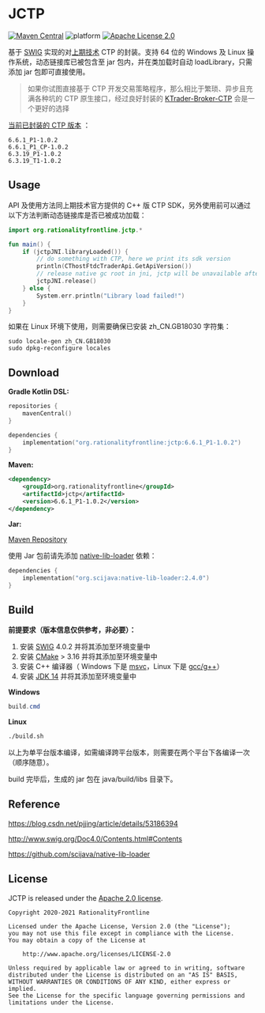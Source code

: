 # JCTP  
[![Maven Central](https://img.shields.io/maven-central/v/org.rationalityfrontline/jctp.svg?label=Maven%20Central)](https://search.maven.org/search?q=g:%22org.rationalityfrontline%22%20AND%20a:%22jctp%22)
![platform](https://img.shields.io/badge/platform-windows%7Clinux-green)
[![Apache License 2.0](https://img.shields.io/github/license/ktrader-tech/jctp)](https://github.com/ktrader-tech/jctp/blob/master/LICENSE)

基于 [SWIG](http://www.swig.org/) 实现的对[上期技术](http://www.sfit.com.cn/) CTP 的封装。支持 64 位的 Windows 及 Linux 操作系统，动态链接库已被包含至 jar 包内，并在类加载时自动 loadLibrary，只需添加 jar 包即可直接使用。

> 如果你试图直接基于 CTP 开发交易策略程序，那么相比于繁琐、异步且充满各种坑的 CTP 原生接口，经过良好封装的 [KTrader-Broker-CTP](https://github.com/ktrader-tech/ktrader-broker-ctp) 会是一个更好的选择

[当前已封装的 CTP 版本](https://search.maven.org/artifact/org.rationalityfrontline/jctp) ：
```
6.6.1_P1-1.0.2
6.6.1_P1_CP-1.0.2
6.3.19_P1-1.0.2
6.3.19_T1-1.0.2
```

## Usage

API 及使用方法同上期技术官方提供的 C++ 版 CTP SDK，另外使用前可以通过以下方法判断动态链接库是否已被成功加载：

```kotlin
import org.rationalityfrontline.jctp.*

fun main() {
    if (jctpJNI.libraryLoaded()) {
        // do something with CTP, here we print its sdk version
        println(CThostFtdcTraderApi.GetApiVersion())
        // release native gc root in jni, jctp will be unavailable after doing this
        jctpJNI.release()
    } else {
        System.err.println("Library load failed!")
    }
}
```

如果在 Linux 环境下使用，则需要确保已安装 zh_CN.GB18030 字符集：

```
sudo locale-gen zh_CN.GB18030
sudo dpkg-reconfigure locales
```

## Download

**Gradle Kotlin DSL:**

```kotlin
repositories {
    mavenCentral()
}

dependencies {
    implementation("org.rationalityfrontline:jctp:6.6.1_P1-1.0.2")
}
```

**Maven:**

```xml
<dependency>
    <groupId>org.rationalityfrontline</groupId>
    <artifactId>jctp</artifactId>
    <version>6.6.1_P1-1.0.2</version>
</dependency>
```
**Jar:**

[Maven Repository](https://repo1.maven.org/maven2/org/rationalityfrontline/jctp/)

使用 Jar 包前请先添加 [native-lib-loader](https://github.com/scijava/native-lib-loader) 依赖：
```kotlin
dependencies {
    implementation("org.scijava:native-lib-loader:2.4.0")
}
```

## Build

**前提要求（版本信息仅供参考，非必要）：**

1. 安装 [SWIG](http://www.swig.org/download.html) 4.0.2 并将其添加至环境变量中
2. 安装 [CMake](https://cmake.org/download/) > 3.16 并将其添加至环境变量中
3. 安装 C++ 编译器（ Windows 下是 [msvc](https://visualstudio.microsoft.com/zh-hans/visual-cpp-build-tools/)，Linux 下是 [gcc/g++](https://gcc.gnu.org/)）
4. 安装 [JDK 14](https://jdk.java.net/14/) 并将其添加至环境变量中

**Windows**

```powershell
build.cmd
```

**Linux**

```bash
./build.sh
```
以上为单平台版本编译，如需编译跨平台版本，则需要在两个平台下各编译一次（顺序随意）。

build 完毕后，生成的 jar 包在 java/build/libs 目录下。

## Reference

https://blog.csdn.net/pjjing/article/details/53186394

http://www.swig.org/Doc4.0/Contents.html#Contents

https://github.com/scijava/native-lib-loader

## License

JCTP is released under the [Apache 2.0 license](https://github.com/ktrader-tech/jctp/blob/master/LICENSE).

```
Copyright 2020-2021 RationalityFrontline

Licensed under the Apache License, Version 2.0 (the "License");
you may not use this file except in compliance with the License.
You may obtain a copy of the License at

    http://www.apache.org/licenses/LICENSE-2.0

Unless required by applicable law or agreed to in writing, software
distributed under the License is distributed on an "AS IS" BASIS,
WITHOUT WARRANTIES OR CONDITIONS OF ANY KIND, either express or implied.
See the License for the specific language governing permissions and
limitations under the License.
```